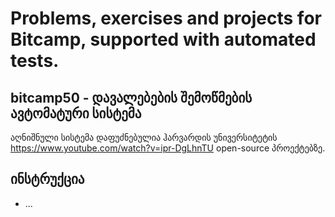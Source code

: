 # Problems, exercises and projects for Bitcamp, supported with automated tests.

## bitcamp50 - დავალებების შემოწმების ავტომატური სისტემა

აღნიშნული სისტემა დაფუძნებულია ჰარვარდის უნივერსიტეტის https://www.youtube.com/watch?v=ipr-DgLhnTU open-source პროექტებზე.

## ინსტრუქცია 

- ...